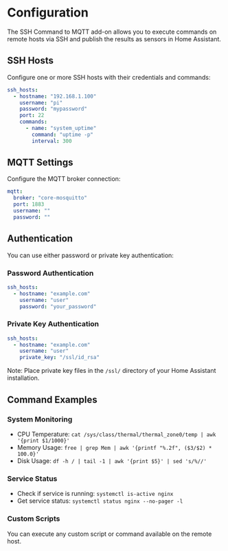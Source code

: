 # Configuration

The SSH Command to MQTT add-on allows you to execute commands on remote hosts via SSH and publish the results as sensors in Home Assistant.

## SSH Hosts

Configure one or more SSH hosts with their credentials and commands:

```yaml
ssh_hosts:
  - hostname: "192.168.1.100"
    username: "pi"
    password: "mypassword"
    port: 22
    commands:
      - name: "system_uptime"
        command: "uptime -p"
        interval: 300
```

## MQTT Settings

Configure the MQTT broker connection:

```yaml
mqtt:
  broker: "core-mosquitto"
  port: 1883
  username: ""
  password: ""
```

## Authentication

You can use either password or private key authentication:

### Password Authentication
```yaml
ssh_hosts:
  - hostname: "example.com"
    username: "user"
    password: "your_password"
```

### Private Key Authentication
```yaml
ssh_hosts:
  - hostname: "example.com"
    username: "user"
    private_key: "/ssl/id_rsa"
```

Note: Place private key files in the `/ssl/` directory of your Home Assistant installation.

## Command Examples

### System Monitoring
- CPU Temperature: `cat /sys/class/thermal/thermal_zone0/temp | awk '{print $1/1000}'`
- Memory Usage: `free | grep Mem | awk '{printf "%.2f", ($3/$2) * 100.0}'`
- Disk Usage: `df -h / | tail -1 | awk '{print $5}' | sed 's/%//'`

### Service Status
- Check if service is running: `systemctl is-active nginx`
- Get service status: `systemctl status nginx --no-pager -l`

### Custom Scripts
You can execute any custom script or command available on the remote host.